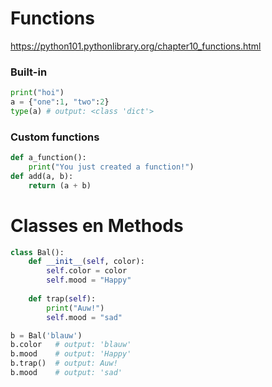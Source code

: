 # Functions
https://python101.pythonlibrary.org/chapter10_functions.html

### Built-in
```python
print("hoi")
a = {"one":1, "two":2}
type(a) # output: <class 'dict'>
```

### Custom functions
```python 
def a_function():
    print("You just created a function!")
def add(a, b):
    return (a + b)
```

# Classes en Methods
```python
class Bal():
    def __init__(self, color):
        self.color = color
        self.mood = "Happy"
        
    def trap(self):
        print("Auw!")
        self.mood = "sad"

b = Bal('blauw')
b.color   # output: 'blauw'
b.mood    # output: 'Happy'
b.trap()  # output: Auw!
b.mood    # output: 'sad'
```
